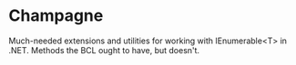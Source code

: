 # Champagne

Much-needed extensions and utilities for working with IEnumerable&lt;T> in .NET. Methods the BCL ought to have, but doesn't.

